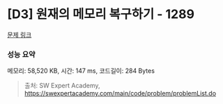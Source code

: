 # [D3] 원재의 메모리 복구하기 - 1289 

[문제 링크](https://swexpertacademy.com/main/code/problem/problemDetail.do?contestProbId=AV19AcoKI9sCFAZN) 

### 성능 요약

메모리: 58,520 KB, 시간: 147 ms, 코드길이: 284 Bytes



> 출처: SW Expert Academy, https://swexpertacademy.com/main/code/problem/problemList.do